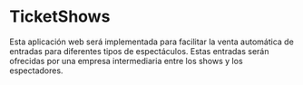 # TicketShows
Esta aplicación web será implementada para facilitar la venta automática de entradas para diferentes  tipos de espectáculos. Estas entradas serán ofrecidas por una empresa intermediaria entre los shows  y los espectadores.
